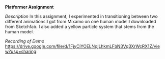 **Platformer Assignment**

*Description* 
In this assignment, I experimented in transitioning between two different animations I got from Mixamo on one human model I downloaded from Sketchfab. I also added a yellow particle system that stems from the human model. 

*Recording of Demo* 
https://drive.google.com/file/d/1FjyCiYOELNqjLhkmLFbN3Vq3XrWcRX1Z/view?usp=sharing

